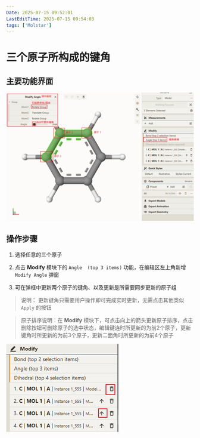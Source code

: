 ```yaml
---
Date: 2025-07-15 09:52:01
LastEditTime: 2025-07-15 09:54:03
tags: ['Molstar']
---
```

# 三个原子所构成的键角

## 主要功能界面

![alt text](./assets/edit-angle-image.png)

## 操作步骤

1. 选择任意的三个原子

2. 点击 <b>Modify</b> 模块下的 `Angle  (top 3 items)` 功能，在编辑区左上角新增 `Modify Angle` 弹窗

3. 可在弹框中更新两个原子的键角、以及更新是所需要同步更新的原子组

> 说明： 更新键角只需要用户操作即可完成实时更新，无需点击其他类似 `Apply` 的按钮

> 原子排序说明：在 <b>Modify</b> 模块下，可点击向上的箭头更新原子排序，点击删除按钮可删除原子的选中状态，编辑键连时所更新的为前2个原子，更新键角时所更新的为前3个原子，更新二面角时所更新的为前4个原子

![alt text](./assets/edit-order-atom.png)